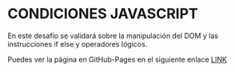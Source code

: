 # CONDICIONES JAVASCRIPT
En este desafío se validará sobre la manipulación del DOM y las instrucciones if else y operadores lógicos.

Puedes ver la página en GitHub-Pages en el siguiente enlace [LINK](https://camijaviera.github.io/Desafio2-Javascript-Condiciones/)